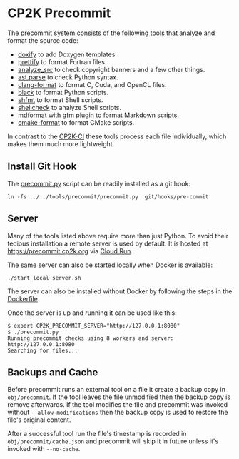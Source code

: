 # CP2K Precommit

The precommit system consists of the following tools that analyze and format the source code:

- [doxify](../doxify/) to add Doxygen templates.
- [prettify](../prettify/) to format Fortran files.
- [analyze_src](../conventions/analyze_src.py) to check copyright banners and a few other things.
- [ast.parse](https://docs.python.org/3/library/ast.html) to check Python syntax.
- [clang-format](https://clang.llvm.org/docs/ClangFormat.html) to format C, Cuda, and OpenCL files.
- [black](https://github.com/psf/black) to format Python scripts.
- [shfmt](https://github.com/mvdan/sh) to format Shell scripts.
- [shellcheck](https://github.com/koalaman/shellcheck) to analyze Shell scripts.
- [mdformat](https://github.com/executablebooks/mdformat) with
  [gfm plugin](https://github.com/hukkin/mdformat-gfm) to format Markdown scripts.
- [cmake-format](https://github.com/cheshirekow/cmake_format) to format CMake scripts.

In contrast to the [CP2K-CI](https://github.com/cp2k/cp2k-ci) these tools process each file
individually, which makes them much more lightweight.

## Install Git Hook

The [precommit.py](./precommit.py) script can be readily installed as a git hook:

```shell
ln -fs ../../tools/precommit/precommit.py .git/hooks/pre-commit
```

## Server

Many of the tools listed above require more than just Python. To avoid their tedious installation a
remote server is used by default. It is hosted at <https://precommit.cp2k.org> via
[Cloud Run](https://cloud.google.com/run).

The same server can also be started locally when Docker is available:

```shell
./start_local_server.sh
```

The server can also be installed without Docker by following the steps in the
[Dockerfile](./Dockerfile).

Once the server is up and running it can be used like this:

```shell
$ export CP2K_PRECOMMIT_SERVER="http://127.0.0.1:8080"
$ ./precommit.py
Running precommit checks using 8 workers and server: http://127.0.0.1:8080
Searching for files...
```

## Backups and Cache

Before precommit runs an external tool on a file it create a backup copy in `obj/precommit`. If the
tool leaves the file unmodified then the backup copy is remove afterwards. If the tool modifies the
file and precommit was invoked without `--allow-modifications` then the backup copy is used to
restore the file's original content.

After a successful tool run the file's timestamp is recorded in `obj/precommit/cache.json` and
precommit will skip it in future unless it's invoked with `--no-cache`.
